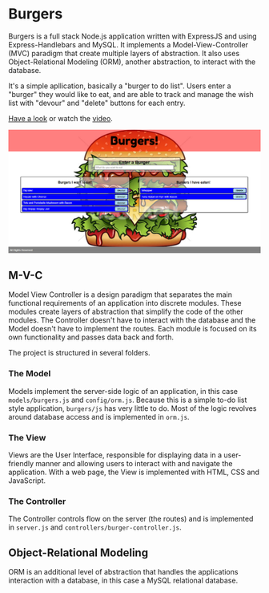 # Burgers

Burgers is a full stack Node.js application written with ExpressJS and using Express-Handlebars and MySQL.  It implements a Model-View-Controller (MVC) paradigm that create multiple layers of abstraction.  It also uses Object-Relational Modeling (ORM), another abstraction, to interact with the database.

It's a simple apllication, basically a "burger to do list".  Users enter a "burger" they would like to eat, and are able to track and manage the wish list with "devour" and "delete" buttons for each entry.

[Have a look](https://bmccutchanjr-burgers.herokuapp.com) or watch the [video](https://drive.google.com/somelongstringofrandomcharacters).

![home page](public/images/screenshot.png)

## M-V-C

Model View Controller is a design paradigm that separates the main functional requirements of an application into discrete modules.  These modules create layers of abstraction that simplify the code of the other modules.  The Controller doesn't have to interact with the database and the Model doesn't have to implement the routes.  Each module is focused on its own functionality and passes data back and forth.

The project is structured in several folders.

### The Model

Models implement the server-side logic of an application, in this case `models/burgers.js` and `config/orm.js`.  Because this is a simple to-do list style application, `burgers/js` has very little to do.  Most of the logic revolves around database access and is implemented in `orm.js`.

### The View

Views are the User Interface, responsible for displaying data in a user-friendly manner and allowing users to interact with and navigate the application.  With a web page, the View is implemented with HTML, CSS and JavaScript.

### The Controller

The Controller controls flow on the server (the routes) and is implemented in `server.js` and `controllers/burger-controller.js`.

## Object-Relational Modeling

ORM is an additional level of abstraction that handles the applications interaction with a database, in this case a MySQL relational database.